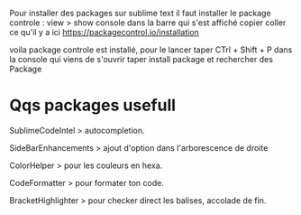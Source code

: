 Pour installer des packages sur sublime text il faut installer le package controle :
view > show console
dans la barre qui s'est affiché copier coller ce qu'il y a ici https://packagecontrol.io/installation


voila package controle est installé, pour le lancer taper CTrl + Shift + P
dans la console qui viens de s'ouvrir taper install package et rechercher des Package

Qqs packages usefull
==
SublimeCodeIntel > autocompletion.

SideBarEnhancements > ajout d'option dans l'arborescence de droite

ColorHelper > pour les couleurs en hexa.

CodeFormatter > pour formater ton code.

BracketHighlighter > pour checker direct les balises, accolade de fin.
